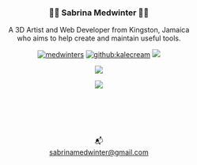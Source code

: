 <h3 align="center"> 🤟🏽 Sabrina Medwinter 🤟🏽</h3>
<p align="center">A 3D Artist and Web Developer from Kingston, Jamaica<br> who aims to help create and maintain useful tools.</p>
<p align="center"> 
           <a href="https://twitter.com/KaleCream" target="blank"><img src="https://img.shields.io/twitter/follow/kalecream?logo=twitter&style=for-the-badge" alt="medwinters" /></a> 
           <a href="https://github.com/KaleCream" target="blank"><img src="https://img.shields.io/github/followers/kalecream?color=green&label=follow%20%40kalecream&logo=github&style=for-the-badge" alt="github:kalecream" /></a>
           <a href="https://www.linkedin.com/in/medwinter/"><img src="https://img.shields.io/badge/LinkedIn-0077B5?style=for-the-badge&logo=linkedin&logoColor=white"></a>
</p>
<p align="center">
           <a href="https://github.com/DenverCoder1/github-readme-streak-stats"><img src="https://github-readme-streak-stats.herokuapp.com/?user=kalecream&theme=vue"></a>
</p>
<p align="center">
            <img src="https://github-readme-stats.vercel.app/api/top-langs/?username=kalecream">
</p>

<br><br><br> 
<p align="center"> <br>📬<br><a href="mailto:sabrinamedwinter@gmail.com">sabrinamedwinter@gmail.com</a></p>    
<br>
